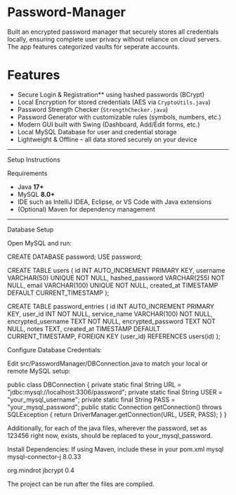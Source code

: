 # Password-Manager
Built an encrypted password manager that securely stores all credentials locally, ensuring complete user privacy without reliance on cloud servers. The app features categorized vaults for seperate accounts. 

# Features

- Secure Login & Registration** using hashed passwords (BCrypt)
- Local Encryption for stored credentials (AES via `CryptoUtils.java`)
- Password Strength Checker (`StrengthChecker.java`)
- Password Generator with customizable rules (symbols, numbers, etc.)
- Modern GUI built with Swing (Dashboard, Add/Edit forms, etc.)
- Local MySQL Database for user and credential storage
- Lightweight & Offline – all data stored securely on your device

---

Setup Instructions

Requirements
- Java **17+**
- MySQL **8.0+**
- IDE such as IntelliJ IDEA, Eclipse, or VS Code with Java extensions
- (Optional) Maven for dependency management

---


Database Setup

Open MySQL and run:

CREATE DATABASE password;
USE password;

CREATE TABLE users (
  id INT AUTO_INCREMENT PRIMARY KEY,
  username VARCHAR(50) UNIQUE NOT NULL,
  hashed_password VARCHAR(255) NOT NULL,
  email VARCHAR(100) UNIQUE NOT NULL,
  created_at TIMESTAMP DEFAULT CURRENT_TIMESTAMP
);

CREATE TABLE password_entries (
  id INT AUTO_INCREMENT PRIMARY KEY,
  user_id INT NOT NULL,
  service_name VARCHAR(100) NOT NULL,
  encrypted_username TEXT NOT NULL,
  encrypted_password TEXT NOT NULL,
  notes TEXT,
  created_at TIMESTAMP DEFAULT CURRENT_TIMESTAMP,
  FOREIGN KEY (user_id) REFERENCES users(id)
);

Configure Database Credentials:

Edit src/PasswordManager/DBConnection.java to match your local or remote MySQL setup:

public class DBConnection {
    private static final String URL = "jdbc:mysql://localhost:3306/password";
    private static final String USER = "your_mysql_username";
    private static final String PASS = "your_mysql_password";
    public static Connection getConnection() throws SQLException {
        return DriverManager.getConnection(URL, USER, PASS);
    }
}

Additionally, for each of the java files, wherever the password, set as 123456 right now, exists, should be replaced to your_mysql_password.

Install Dependencies:
If using Maven, include these in your pom.xml
<dependency>
  <groupId>mysql</groupId>
  <artifactId>mysql-connector-j</artifactId>
  <version>8.0.33</version>
</dependency>

<dependency>
  <groupId>org.mindrot</groupId>
  <artifactId>jbcrypt</artifactId>
  <version>0.4</version>
</dependency>

The project can be run after the files are complied.
